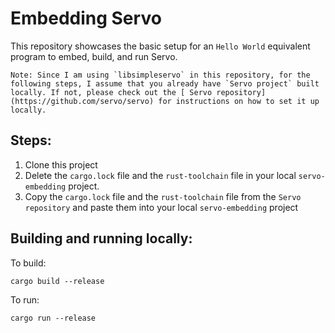 # Embedding Servo

This repository showcases the basic setup for an `Hello World` equivalent program to embed, build, and run Servo.

```
Note: Since I am using `libsimpleservo` in this repository, for the following steps, I assume that you already have `Servo project` built locally. If not, please check out the [ Servo repository](https://github.com/servo/servo) for instructions on how to set it up locally.
```

## Steps:
1. Clone this project
3. Delete the `cargo.lock` file and the `rust-toolchain` file in your local `servo-embedding` project.
3. Copy the `cargo.lock` file and the `rust-toolchain` file from the `Servo repository` and paste them into your local `servo-embedding` project

## Building and running locally:

To build:
```
cargo build --release
```

To run:
```
cargo run --release
```